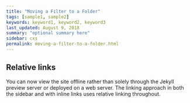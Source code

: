 ```yaml
---
title: "Moving a Filter to a Folder"
tags: [sample1, sample2]
keywords: keyword1, keyword2, keyword3
last_updated: August 9, 2018
summary: "optional summary here"
sidebar: cxs
permalink: moving-a-filter-to-a-folder.html
---
```

## Relative links

You can now view the site offline rather than solely through the Jekyll preview server or deployed on a web server. The linking approach in both the sidebar and with inline links uses relative linking throughout.